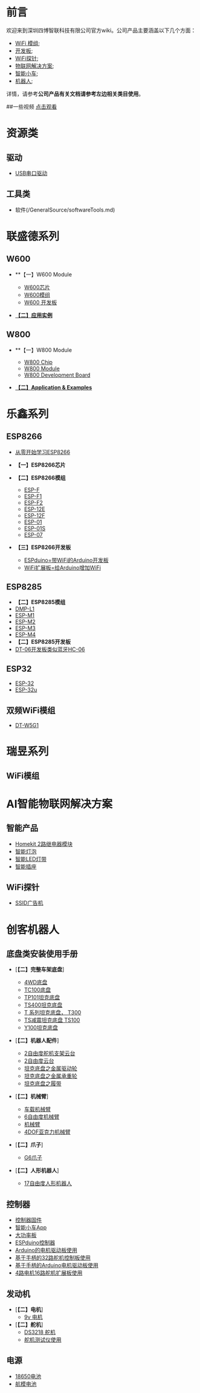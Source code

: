 # 前言

  欢迎来到深圳四博智联科技有限公司官方wiki。公司产品主要涵盖以下几个方面：
- [WiFi 模组](https://github.com/SmartArduino/DOITWiKi/wiki/扉页);
- [开发板](https://github.com/SmartArduino/DOITWiKi/wiki/扉页);
- [WiFi探针](https://github.com/SmartArduino/DOITWiKi/wiki/探针扉页);
- [物联网解决方案](https://github.com/SmartArduino/DOITWiKi/wiki/扉页);
- [智能小车](https://github.com/SmartArduino/DOITWiKi/wiki/扉页);
- [机器人](https://github.com/SmartArduino/DOITWiKi/wiki/扉页);

详情，请参考**公司产品有关文档请参考左边相关类目使用**。

\##一些视频 [点击观看](http://i.youku.com/i/UMjg3NjY2MDgxMg==/videos?spm=a2hzp.8244740.0.0)

# 资源类
## 驱动
  * [USB串口驱动](/GeneralSource/drivers.md)

## 工具类
  * 软件(/GeneralSource/softwareTools.md)

# 联盛德系列

## W600

* **【一】W600 Module
  * [W600芯片](C/C语言学习笔记-CH01-编程基础.md)
  * [W600模组](C/C语言学习笔记-CH02-基本语法.md)
  * [W600 开发板](C/C语言学习笔记-CH03-数组.md)
  
* [**【二】应用实例**](C/C-Code.md)



## W800

* **【一】W800 Module
  * [W800 Chip](C/C语言学习笔记-CH01-编程基础.md)
  * [W800 Module](C/C语言学习笔记-CH02-基本语法.md)
  * [W800 Development Board](C/C语言学习笔记-CH03-数组.md)
  
* [**【二】Application & Examples**](C/C-Code.md)


# 乐鑫系列

## ESP8266
* [从零开始学习ESP8266](zh/ESPSeries/start/start.md)

* **【一】ESP8266芯片**
  
* **【二】ESP8266模组**
  * [ESP-F](zh/ESPSeries/ESP8266/ESPF/espf.md)
  * [ESP-F1](zh/ESPSeries/ESP8266/ESPF1/espf1.md)
  * [ESP-F2](zh/ESPSeries/ESP8266/ESPF2/espf2.md)
  * [ESP-12E](zh/ESPSeries/ESP8266/ESP12E/12e.md)
  * [ESP-12F](zh/ESPSeries/ESP8266/ESP12F/esp12f.md)
  * [ESP-01](zh/ESPSeries/ESP8266/ESP01/esp01.md)
  * [ESP-01S](zh/ESPSeries/ESP8266/ESP01s/esp01s.md)
  * [ESP-07](zh/zhESPSeries/ESP32/ESP32/esp32.md)
  
  
  
* **【三】ESP8266开发板**
  
  * [ESPduino=带WiFi的Arduino开发板](zh/ESPSeries/ESP8266/ESPDUINO/espduino.md)
  * [WiFi扩展板=给Arduino增加WiFi](zh/C/C语言学习笔记-CH03-数组.md)
  

## ESP8285

* **【二】ESP8285模组**
* [DMP-L1](zh/ESPSeries/ESP8285/dmpl1/dmpl1.md)
* [ESP-M1](zh/ESPSeries/ESP8285/espm1/espm1.md)
* [ESP-M2](zh/ESPSeries/ESP8285/espm2/espm2.md)
* [ESP-M3](zh/ESPSeries/ESP8285/espm3/espm3.md)
* [ESP-M4](zh/ESPSeries/ESP8285/espm4/espm4.md)
* **【二】ESP8285开发板**
* [DT-06开发板类似蓝牙HC-06](zh/ESPSeries/ESP8285/DT06/DT06.md)

## ESP32

* [ESP-32](zh/zhESPSeries/ESP32/ESP32/esp32.md)
* [ESP-32u](zh/zhESPSeries/ESP32/ESP32u/esp32u.md)

## 双频WiFi模组

* [DT-W5G1](zh/ESPSeries/W5G1/W15G.md)

# 瑞昱系列

## WiFi模组




# AI智能物联网解决方案

## 智能产品

* [Homekit 2路继电器模块](zh/SmartProduct/homekit2relay/homekitrelay.md)
* [智能灯泡](zh/OJ/README.md)
* [智能LED灯带](zh/OJ/README.md)
* [智能插座](zh/OJ/README.md)
## WiFi探针

* [SSID广告机](zh/Prober/ssid/ssid.md)

# 创客机器人

## 底盘类安装使用手册

* [**【二】完整车架底盘**]
  * [4WD底盘](zh/Robot/FrameChassis/4wdcarchassis/4wdcarchassis.md)
  * [TC100底盘](zh/Robot/FrameChassis/TC100/tc100.md)
  * [TP101坦克底盘](zh/Robot/FrameChassis/tp101/tp101.md)
  * [TS400坦克底盘](zh/Robot/FrameChassis/TS400/ts100.md)
  * [T 系列坦克底盘， T300](zh/Robot/FrameChassis/Tseriestank/Tseriest300.md)
  * [TS减震坦克底盘 TS100](zh/Robot/FrameChassis/TStank/TStank.md)
  * [Y100坦克底盘](zh/Robot/FrameChassis/Y100/Y100.md)
* [**【二】机器人配件**]
  * [2自由度舵机支架云台](zh/Robot/FrameChassis/2dofbracket/2dofservobracket.md)
  * [2自由度云台](zh/Robot/FrameChassis/2dofplatform/2dofplatform.md)
  * [坦克底盘之金属驱动轮](zh/Robot/FrameChassis/MetaDrivingWheel/metaldrivingwheel.md)
  * [坦克底盘之金属承重轮](zh/Robot/FrameChassis/MetalBearingWheel/MetalBearingWheel.md)
  * [坦克底盘之履带](zh/Robot/FrameChassis/track/track.md)
* [**【二】机械臂**]
  * [车载机械臂](zh/Robot/FrameChassis/cararm/cararm.md)
  * [6自由度机械臂](zh/Robot/FrameChassis/gxrobotarm/gxrobotarm.md)
  * [机械臂](zh/Robot/FrameChassis/robotarm/robotarm.md)
  * [4DOF亚克力机械臂](zh/zhRobotArm/4DOFAcrylicMechanicalArm/4DOFAcrylicMechanicalArm.md)
* [**【二】爪子**]
  * [G6爪子](zh/Robot/FrameChassis/g6/g6.md)

* [**【二】人形机器人**]
  * [17自由度人形机器人](zh/Robot/FrameChassis/17dof/17dofhumanod.md)

## 控制器

* [控制器固件](zh/Robot/Controller/app/firmware.md)
* [智能小车App](zh/Robot/Controller/app/AppforSmartCar.md)
* [大功率板](zh/Robot/Controller/controller/BigPowerBoard.md)
* [ESPduino控制器](zh/Robot/Controller/controller/espduinoController.md)
* [Arduino的电机驱动板使用](zh/Robot/Controller/controller/unomotorshield.md)
* [基于手柄的32路舵机控制板使用](zh/Robot/Controller/ps2/PS2SERVO32.md)
* [基于手柄的Arduino电机驱动板使用](zh/Robot/Controller/ps2/ps2.md)
* [4路电机16路舵机扩展板使用](zh/Robot/Controller/ps2/4motor16servo.md)

## 发动机
* [**【二】电机**]
  * [9v 电机](zh/Robot/Engine/9vMotor/9vmotor.md)
* [**【二】舵机**]
  * [DS3218 舵机](zh/Robot/Engine/ds3218/ds3218.md)
  * [舵机测试仪使用](zh/Robot/Engine/servotester/servoTester.md)

## 电源

* [18650电池](zh/FrontEnd/Vue/idea-to-vue.md)
* [航模电池](zh/FrontEnd/Vue/vue-base-notes.md)



